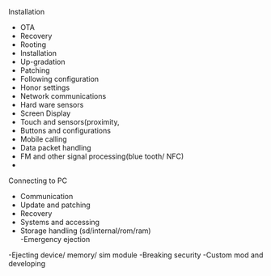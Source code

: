 Installation
- OTA
- Recovery
- Rooting
- Installation
- Up-gradation
- Patching   
- Following configuration
- Honor settings
- Network communications
- Hard ware sensors
- Screen Display
- Touch and sensors(proximity, 
- Buttons and configurations
- Mobile calling
- Data packet handling
- FM and other signal processing(blue tooth/ NFC)
- 

Connecting to PC
- Communication
- Update and patching
- Recovery
- Systems and accessing
- Storage handling (sd/internal/rom/ram)  
-Emergency ejection

-Ejecting device/ memory/ sim module
-Breaking security
-Custom mod and developing
